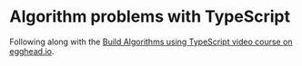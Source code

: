 # Algorithm problems with TypeScript

Following along with the [Build Algorithms using TypeScript video course on egghead.io](https://egghead.io/courses/build-algorithms-using-typescript).
